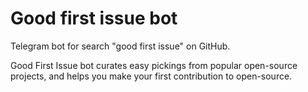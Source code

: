 # Good first issue bot

Telegram bot for search "good first issue" on GitHub.

Good First Issue bot curates easy pickings from popular open-source projects, and helps you make your first contribution to open-source.